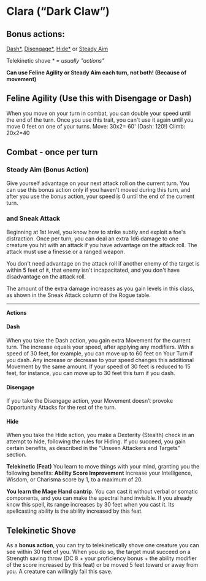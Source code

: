 # Clara (“Dark Claw”)
## Bonus actions:
[Dash*](https://github.com/gregofgreg5/magick-ink2020/blob/main/player-characters/clara/darkclaw.md#dash), [Disengage*](https://github.com/gregofgreg5/magick-ink2020/blob/main/player-characters/clara/darkclaw.md#disengage), [Hide*](https://github.com/gregofgreg5/magick-ink2020/blob/main/player-characters/clara/darkclaw.md#hide) or [Steady Aim](https://github.com/gregofgreg5/magick-ink2020/blob/main/player-characters/clara/darkclaw.md#steady-aim-bonus-action)

Telekinetic shove
_* = usually "actions"_

**Can use Feline Agility or Steady Aim each turn, not both! (Because of movement)**

## Feline Agility (Use this with Disengage or Dash)
When you move on your turn in combat, you can double your speed until the end of the turn. Once you use this trait, you can't use it again until you move 0 feet on one of your turns.
Move: 30x2= 60' (Dash: 120!) Climb: 20x2=40 

## Combat - once per turn
### Steady Aim (Bonus Action)
Give yourself advantage on your next attack roll on the current turn. You can use this bonus action only if you haven't moved during this turn, and after you use the bonus action, your speed is 0 until the end of the current turn.

### and Sneak Attack
Beginning at 1st level, you know how to strike subtly and exploit a foe's distraction. Once per turn, you can deal an extra 1d6 damage to one creature you hit with an attack if you have advantage on the attack roll. The attack must use a finesse or a ranged weapon.

You don't need advantage on the attack roll if another enemy of the target is within 5 feet of it, that enemy isn't incapacitated, and you don't have disadvantage on the attack roll.

The amount of the extra damage increases as you gain levels in this class, as shown in the Sneak Attack column of the Rogue table.


---
**Actions**
#### Dash
When you take the Dash action, you gain extra Movement for the current turn. The increase equals your speed, after applying any modifiers. With a speed of 30 feet, for example, you can move up to 60 feet on Your Turn if you dash.
Any increase or decrease to your speed changes this additional Movement by the same amount. If your speed of 30 feet is reduced to 15 feet, for instance, you can move up to 30 feet this turn if you dash.

#### Disengage
If you take the Disengage action, your Movement doesn’t provoke Opportunity Attacks for the rest of the turn.

#### Hide
When you take the Hide action, you make a Dexterity (Stealth) check in an attempt to hide, following the rules for Hiding. If you succeed, you gain certain benefits, as described in the “Unseen Attackers and Targets” section.

**Telekinetic (Feat)**
You learn to move things with your mind, granting you the following benefits:
**Ability Score Improvement** Increase your Intelligence, Wisdom, or Charisma score by 1, to a maximum of 20.

**You learn the Mage Hand cantrip**. You can cast it without verbal or somatic components, and you can make the spectral hand invisible. If you already know this spell, its range increases by 30 feet when you cast it. Its spellcasting ability is the ability increased by this feat.

## Telekinetic Shove
As a **bonus action**, you can try to telekinetically shove one creature you can see within 30 feet of you. When you do so, the target must succeed on a Strength saving throw (DC 8 + your proficiency bonus + the ability modifier of the score increased by this feat) or be moved 5 feet toward or away from you. A creature can willingly fail this save.
